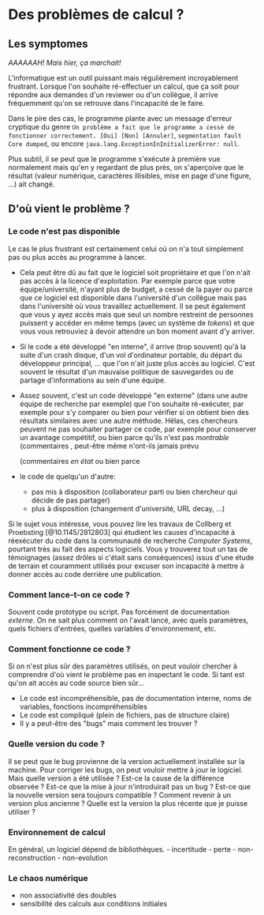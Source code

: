 # Des problèmes de calcul ?
## Les symptomes
*AAAAAAH! Mais hier, ça marchait!*

L'informatique est un outil puissant mais régulièrement incroyablement
frustrant. Lorsque l'on souhaite ré-effectuer un calcul, que ça soit
pour répondre aux demandes d'un reviewer ou d'un collègue, il arrive
fréquemment qu'on se retrouve dans l'incapacité de le faire.

Dans le pire des cas, le programme plante avec un message d'erreur
cryptique du genre `Un problème a fait que le programme a cessé de
fonctionner correctement. [Oui] [Non] [Annuler]`, `segmentation fault
Core dumped`, ou encore `java.lang.ExceptionInInitializerError: null`.

Plus subtil, il se peut que le programme s'exécute à première vue
normalement mais qu'en y regardant de plus près, on s'aperçoive que
le résultat (valeur numérique, caractères illisibles, mise en page
d'une figure, ...) ait changé.

## D'où vient le problème ?
### Le code n'est pas disponible
Le cas le plus frustrant est certainement celui où on n'a tout
simplement pas ou plus accès au programme à lancer. 
- Cela peut être dû au fait que le logiciel soit propriétaire et que
  l'on n'ait pas accès à la licence d'exploitation. Par exemple
  parce que votre équipe/université, n'ayant plus de budget, a cessé de
  la payer ou parce que ce logiciel est disponible dans l'université
  d'un collègue mais pas dans l'université où vous travaillez
  actuellement. Il se peut également que vous y ayez accès mais que
  seul un nombre restreint de personnes puissent y accéder en même
  temps (avec un système de *tokens*) et que vous vous retrouviez à
  devoir attendre un bon moment avant d'y arriver.
- Si le code a été développé "en interne", il arrive (trop souvent)
  qu'à la suite d'un crash disque, d'un vol d'ordinateur portable, du
  départ du développeur principal, ... que l'on n'ait juste plus accès
  au logiciel. C'est souvent le résultat d'un mauvaise politique de
  sauvegardes ou de partage d'informations au sein d'une équipe.
- Assez souvent, c'est un code développé "en externe" (dans une autre
  équipe de recherche par exemple) que l'on souhaite ré-exécuter, par
  exemple pour s'y comparer ou bien pour vérifier si on obtient bien
  des résultats similaires avec une autre méthode. Hélas, ces
  chercheurs peuvent ne pas souhaiter partager ce code, par exemple
  pour conserver un avantage compétitif, ou bien parce qu'ils n'est
  pas *montrable* (commentaires , peut-être même n'ont-ils jamais prévu
  
  (commentaires *en
  état* ou bien parce

- le code de quelqu'un d'autre:
  - pas mis à disposition (collaborateur parti ou bien chercheur qui
    décide de pas partager)
  - plus à disposition (changement d'université, URL decay, ...)

Si le sujet vous intéresse, vous pouvez lire les travaux de Collberg
et Proebsting [@10.1145/2812803] qui étudient les causes d'incapacité
à réexécuter du code dans la communauté de recherche *Computer
Systems*, pourtant très au fait des aspects logiciels. Vous y
trouverez tout un tas de témoignages (assez drôles si c'était sans
conséquences) issus d'une étude de terrain et couramment utilisés pour
excuser son incapacité à mettre à donner accès au code derrière une
publication.

### Comment lance-t-on ce code ?
Souvent code prototype ou script. Pas forcément de documentation
*externe*. On ne sait plus comment on l'avait lancé, avec quels
paramètres, quels fichiers d'entrées, quelles variables
d'environnement, etc.

### Comment fonctionne ce code ?
Si on n'est plus sûr des paramètres utilisés, on peut vouloir chercher
à comprendre d'où vient le problème pas en inspectant le code. Si tant
est qu'on ait accès au code source bien sûr...
- Le code est incompréhensible, pas de documentation interne, noms de
  variables, fonctions incompréhensibles
- Le code est compliqué (plein de fichiers, pas de structure claire)
- Il y a peut-être des "bugs" mais comment les trouver ?


### Quelle version du code ?
Il se peut que le bug provienne de la version actuellement installée
sur la machine. Pour corriger les bugs, on peut vouloir mettre à jour
le logiciel. Mais quelle version a été utilisée ? Est-ce la cause de
la différence observée ? Est-ce que la mise à jour n'introduirait pas
un bug ? Est-ce que la nouvelle version sera toujours compatible ?
Comment revenir à un version plus ancienne ? Quelle est la version la
plus récente que je puisse utiliser ?

### Environnement de calcul
En général, un logiciel dépend de bibliothèques. 
    - incertitude
    - perte
    - non-reconstruction
    - non-evolution

### Le chaos numérique
- non associativité des doubles
- sensibilité des calculs aux conditions initiales
